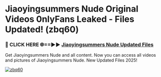 # Jiaoyingsummers Nude Original Videos 0nlyFans Leaked - Files Updated! (zbq60)

<h3>🔴 CLICK HERE 🌐==►► <a href="https://tinyurl.com/y5r63du9" rel="nofollow">Jiaoyingsummers Nude Updated Files</a></h3>

Get Jiaoyingsummers Nude and all content. Now you can access all videos and pictures of Jiaoyingsummers Nude. New Updated Files 2025!

[![zbq60](https://i.imgur.com/UVo9nyh.gif)](https://tinyurl.com/y5r63du9)